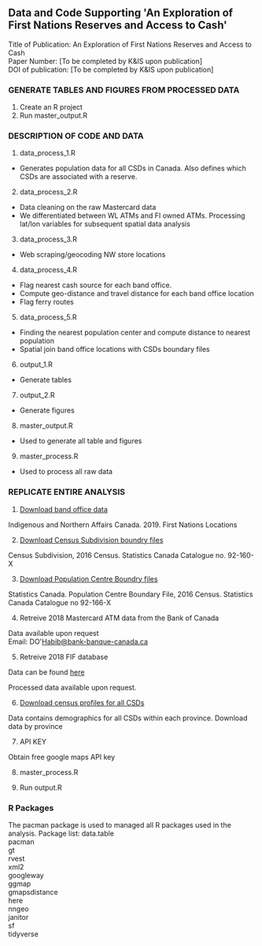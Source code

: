 ## Data and Code Supporting 'An Exploration of First Nations Reserves and Access to Cash'

Title of Publication: An Exploration of First Nations Reserves and Access to Cash  
Paper Number: [To be completed by K&IS upon publication]  
DOI of publication: [To be completed by K&IS upon publication]

### GENERATE TABLES AND FIGURES FROM PROCESSED DATA

1. Create an R project
2. Run master_output.R

### DESCRIPTION OF CODE AND DATA
1. data_process_1.R  
 * Generates population data for all CSDs in Canada. Also defines which CSDs are associated with a reserve. 
2. data_process_2.R
 * Data cleaning on the raw Mastercard data
 * We differentiated between WL ATMs and FI owned ATMs. Processing lat/lon variables for subsequent spatial data analysis  
3. data_process_3.R
 * Web scraping/geocoding NW store locations
4. data_process_4.R
 * Flag nearest cash source for each band office. 
 * Compute geo-distance and travel distance for each band office location
 * Flag ferry routes 
5. data_process_5.R
 * Finding the nearest population center and compute distance to nearest population
 * Spatial join band office locations with CSDs boundary files
6. output_1.R
 * Generate tables
7. output_2.R
 * Generate figures
8. master_output.R
 * Used to generate all table and figures
9. master_process.R
 * Used to process all raw data
### REPLICATE ENTIRE ANALYSIS 

1. [Download band office data](https://open.canada.ca/data/en/dataset/b6567c5c-8339-4055-99fa-63f92114d9e4)

Indigenous and Northern Affairs Canada. 2019. First Nations Locations

2. [Download Census Subdivision boundry files](https://www12.statcan.gc.ca/census-recensement/2011/geo/bound-limit/bound-limit-2016-eng.cfm)

Census Subdivision, 2016 Census. Statistics Canada Catalogue no. 92-160-X

3. [Download Population Centre Boundry files](https://www12.statcan.gc.ca/census-recensement/2011/geo/bound-limit/bound-limit-2016-eng.cfm)

Statistics Canada. Population Centre Boundary File, 2016 Census. Statistics Canada Catalogue no 92-166-X

4. Retreive 2018 Mastercard ATM data from the Bank of Canada
 
Data available upon request  
Email: DO'Habib@bank-banque-canada.ca

5. Retreive 2018 FIF database

Data can be found [here](https://www.payments.ca/our-directories/financial-institutions-branch-directory)  

Processed data available upon request.  

6. [Download census profiles for all CSDs](https://www12.statcan.gc.ca/census-recensement/2016/dp-pd/prof/details/page_Download-Telecharger.cfm?Lang=E&Tab=1&Geo1=CSD&Code1=59&Geo2=PR&Code2=01&SearchText=&SearchType=Begins&SearchPR=01&B1=All&TABID=1&type=0)

Data contains demographics for all CSDs within each province. Download data by province

7. API KEY

Obtain free google maps API key

8. master_process.R

9. Run output.R

### R Packages

The pacman package is used to managed all R packages used in the analysis. Package list: 
data.table  
pacman  
gt  
rvest  
xml2  
googleway  
ggmap  
gmapsdistance  
here  
nngeo  
janitor  
sf  
tidyverse
